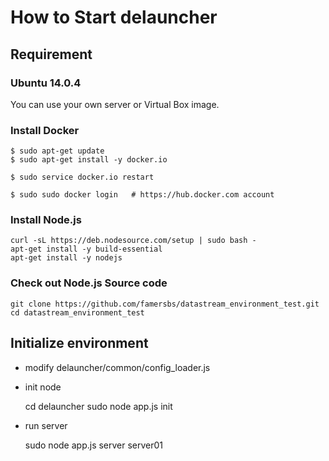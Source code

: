 # How to Start delauncher

## Requirement

### Ubuntu 14.0.4

You can use your own server or Virtual Box image.

### Install Docker

	$ sudo apt-get update
	$ sudo apt-get install -y docker.io

	$ sudo service docker.io restart
	
	$ sudo sudo docker login   # https://hub.docker.com account

### Install Node.js

	curl -sL https://deb.nodesource.com/setup | sudo bash -
	apt-get install -y build-essential
	apt-get install -y nodejs

### Check out Node.js Source code

	git clone https://github.com/famersbs/datastream_environment_test.git
	cd datastream_environment_test

## Initialize environment

* modify delauncher/common/config_loader.js

* init node

	cd delauncher
	sudo node app.js init

* run server

	sudo node app.js server server01

